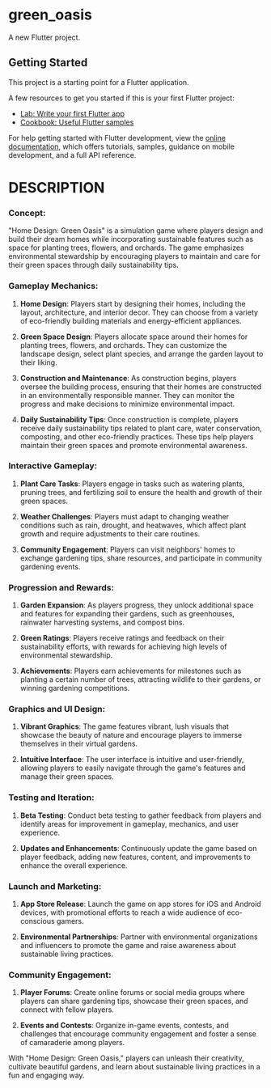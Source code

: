 # green_oasis

A new Flutter project.

## Getting Started

This project is a starting point for a Flutter application.

A few resources to get you started if this is your first Flutter project:

- [Lab: Write your first Flutter app](https://docs.flutter.dev/get-started/codelab)
- [Cookbook: Useful Flutter samples](https://docs.flutter.dev/cookbook)

For help getting started with Flutter development, view the
[online documentation](https://docs.flutter.dev/), which offers tutorials,
samples, guidance on mobile development, and a full API reference.

# DESCRIPTION
### Concept:
"Home Design: Green Oasis" is a simulation game where players design and build their dream homes while incorporating sustainable features such as space for planting trees, flowers, and orchards. The game emphasizes environmental stewardship by encouraging players to maintain and care for their green spaces through daily sustainability tips.

### Gameplay Mechanics:
1. **Home Design**: Players start by designing their homes, including the layout, architecture, and interior decor. They can choose from a variety of eco-friendly building materials and energy-efficient appliances.

2. **Green Space Design**: Players allocate space around their homes for planting trees, flowers, and orchards. They can customize the landscape design, select plant species, and arrange the garden layout to their liking.

3. **Construction and Maintenance**: As construction begins, players oversee the building process, ensuring that their homes are constructed in an environmentally responsible manner. They can monitor the progress and make decisions to minimize environmental impact.

4. **Daily Sustainability Tips**: Once construction is complete, players receive daily sustainability tips related to plant care, water conservation, composting, and other eco-friendly practices. These tips help players maintain their green spaces and promote environmental awareness.

### Interactive Gameplay:
1. **Plant Care Tasks**: Players engage in tasks such as watering plants, pruning trees, and fertilizing soil to ensure the health and growth of their green spaces.
  
2. **Weather Challenges**: Players must adapt to changing weather conditions such as rain, drought, and heatwaves, which affect plant growth and require adjustments to their care routines.

3. **Community Engagement**: Players can visit neighbors' homes to exchange gardening tips, share resources, and participate in community gardening events.

### Progression and Rewards:
1. **Garden Expansion**: As players progress, they unlock additional space and features for expanding their gardens, such as greenhouses, rainwater harvesting systems, and compost bins.
   
2. **Green Ratings**: Players receive ratings and feedback on their sustainability efforts, with rewards for achieving high levels of environmental stewardship.

3. **Achievements**: Players earn achievements for milestones such as planting a certain number of trees, attracting wildlife to their gardens, or winning gardening competitions.

### Graphics and UI Design:
1. **Vibrant Graphics**: The game features vibrant, lush visuals that showcase the beauty of nature and encourage players to immerse themselves in their virtual gardens.

2. **Intuitive Interface**: The user interface is intuitive and user-friendly, allowing players to easily navigate through the game's features and manage their green spaces.

### Testing and Iteration:
1. **Beta Testing**: Conduct beta testing to gather feedback from players and identify areas for improvement in gameplay, mechanics, and user experience.

2. **Updates and Enhancements**: Continuously update the game based on player feedback, adding new features, content, and improvements to enhance the overall experience.

### Launch and Marketing:
1. **App Store Release**: Launch the game on app stores for iOS and Android devices, with promotional efforts to reach a wide audience of eco-conscious gamers.

2. **Environmental Partnerships**: Partner with environmental organizations and influencers to promote the game and raise awareness about sustainable living practices.

### Community Engagement:
1. **Player Forums**: Create online forums or social media groups where players can share gardening tips, showcase their green spaces, and connect with fellow players.

2. **Events and Contests**: Organize in-game events, contests, and challenges that encourage community engagement and foster a sense of camaraderie among players.

With "Home Design: Green Oasis," players can unleash their creativity, cultivate beautiful gardens, and learn about sustainable living practices in a fun and engaging way.
